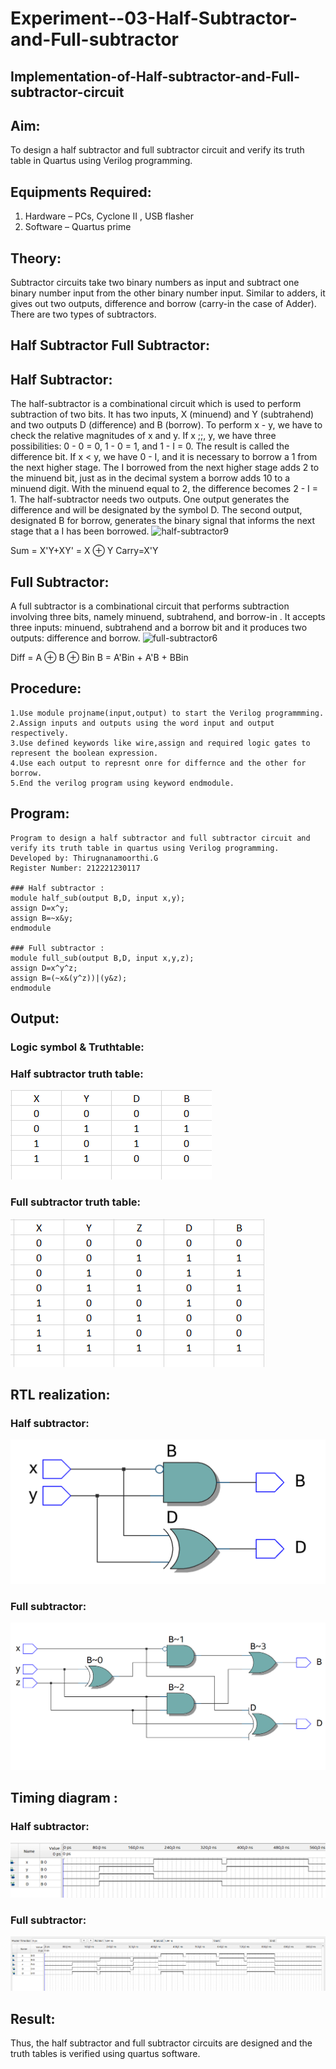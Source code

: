 # Experiment--03-Half-Subtractor-and-Full-subtractor
## Implementation-of-Half-subtractor-and-Full-subtractor-circuit
## Aim:
To design a half subtractor and full subtractor circuit and verify its truth table in Quartus using Verilog programming.

## Equipments Required:
1.  Hardware – PCs, Cyclone II , USB flasher
2.  Software – Quartus prime
## Theory:
Subtractor circuits take two binary numbers as input and subtract one binary number input from the other binary number input. Similar to adders, it gives out two outputs, difference and borrow (carry-in the case of Adder). There are two types of subtractors.

## Half Subtractor Full Subtractor:
## Half Subtractor:
The half-subtractor is a combinational circuit which is used to perform subtraction of two bits. It has two inputs, X (minuend) and Y (subtrahend) and two outputs D (difference) and B (borrow). To perform x - y, we have to check the relative magnitudes of x and y. If x ;;, y, we have three possibilities: 0 - 0 = 0, 1 - 0 = 1, and 1 - I = 0. The result is called the difference bit. If x < y, we have 0 - I, and it is necessary to borrow a 1 from the next higher stage. The I borrowed from the next higher stage adds 2 to the minuend bit, just as in the decimal system a borrow adds 10 to a minuend digit. With the minuend equal to 2, the difference becomes 2 - I = 1. The half-subtractor needs two outputs. One output generates the difference and will be designated by the symbol D. The second output, designated B for borrow, generates the binary signal that informs the next stage that a I has been borrowed.
![half-subtractor9](https://user-images.githubusercontent.com/36288975/166112538-58c3bc7c-ee5d-4e6a-ac8d-8e8328efe27a.png)


Sum = X'Y+XY' = X ⊕ Y
Carry=X'Y

## Full Subtractor:
A full subtractor is a combinational circuit that performs subtraction involving three bits, namely minuend, subtrahend, and borrow-in . It accepts three inputs: minuend, subtrahend and a borrow bit and it produces two outputs: difference and borrow. 
![full-subtractor6](https://user-images.githubusercontent.com/36288975/166112541-24c68359-3de8-4674-ae22-8272ffc385ed.png)


Diff = A ⊕ B ⊕ Bin B = A'Bin + A'B + BBin

## Procedure:
~~~
1.Use module projname(input,output) to start the Verilog programmming.
2.Assign inputs and outputs using the word input and output respectively.
3.Use defined keywords like wire,assign and required logic gates to represent the boolean expression.
4.Use each output to represnt onre for differnce and the other for borrow.
5.End the verilog program using keyword endmodule.
~~~
## Program:
~~~
Program to design a half subtractor and full subtractor circuit and
verify its truth table in quartus using Verilog programming.
Developed by: Thirugnanamoorthi.G
Register Number: 212221230117

### Half subtractor :
module half_sub(output B,D, input x,y);
assign D=x^y;
assign B=~x&y;
endmodule

### Full subtractor :
module full_sub(output B,D, input x,y,z);
assign D=x^y^z;
assign B=(~x&(y^z))|(y&z);
endmodule
~~~
## Output:
### Logic symbol & Truthtable:

### Half subtractor truth table:
![out](1.png)
### Full subtractor truth table:
![out](2.png)


##  RTL realization:
### Half subtractor:
![out](3.png)
### Full subtractor:
![out](4.png)

## Timing diagram :
### Half subtractor:
![out](5.png)
### Full subtractor:
![out](6.png)
## Result:
Thus, the half subtractor and full subtractor circuits are designed and the truth tables is verified using quartus software.
